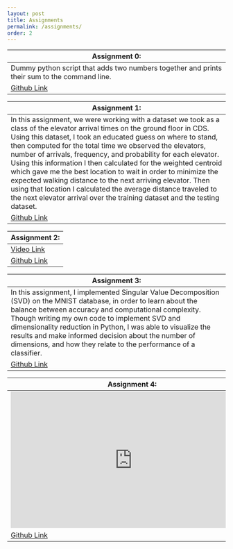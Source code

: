 ```yaml
---
layout: post
title: Assignments
permalink: /assignments/
order: 2
---
```


|Assignment 0:|
|-------------|
|Dummy python script that adds two numbers together and prints their sum to the command line.|
|[Github Link](https://github.com/tsmuskin/tsmuskin-assignment-0)|

|Assignment 1:|
|-------------|
|In this assignment, we were working with a dataset we took as a class of the elevator arrival times on the ground floor in CDS. Using this dataset, I took an educated guess on where to stand, then computed for the total time we observed the elevators, number of arrivals, frequency, and probability for each elevator. Using this information I then calculated for the weighted centroid which gave me the best location to wait in order to minimize the expected walking distance to the next arriving elevator. Then using that location I calculated the average distance traveled to the next elevator arrival over the training dataset and the testing dataset.|
|[Github Link](https://github.com/tsmuskin/tsmuskin-assignment-1)|

|Assignment 2:|
|-------------|
|[Video Link](https://youtu.be/4m3u8rf7LuI)|
|[Github Link](https://github.com/tsmuskin/tsmuskin-assignment-2)|

|Assignment 3:|
|-------------|
|In this assignment, I implemented Singular Value Decomposition (SVD) on the MNIST database, in order to learn about the balance between accuracy and computational complexity. Though writing my own code to implement SVD and dimensionality reduction in Python, I was able to visualize the results and make informed decision about the number of dimensions, and how they relate to the performance of a classifier.
|[Github Link](https://github.com/tsmuskin/tsmuskin-assignment-3)|

|Assignment 4:|
|-------------|
|<iframe width="560" height="315" src="https://www.youtube.com/watch?v=7HnmZglcCro" frameborder="0" allowfullscreen></iframe>|
|[Github Link](https://github.com/tsmuskin/tsmuskin-assignment-4)|